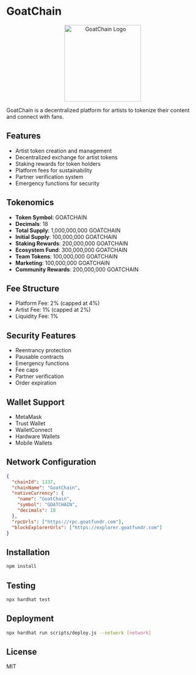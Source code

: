# GoatChain

<div align="center">
  <img src="assets/Transparent GoatChain Logo.png" alt="GoatChain Logo" width="200"/>
</div>

GoatChain is a decentralized platform for artists to tokenize their content and connect with fans.

## Features

- Artist token creation and management
- Decentralized exchange for artist tokens
- Staking rewards for token holders
- Platform fees for sustainability
- Partner verification system
- Emergency functions for security

## Tokenomics

- **Token Symbol**: GOATCHAIN
- **Decimals**: 18
- **Total Supply**: 1,000,000,000 GOATCHAIN
- **Initial Supply**: 100,000,000 GOATCHAIN
- **Staking Rewards**: 200,000,000 GOATCHAIN
- **Ecosystem Fund**: 300,000,000 GOATCHAIN
- **Team Tokens**: 100,000,000 GOATCHAIN
- **Marketing**: 100,000,000 GOATCHAIN
- **Community Rewards**: 200,000,000 GOATCHAIN

## Fee Structure

- Platform Fee: 2% (capped at 4%)
- Artist Fee: 1% (capped at 2%)
- Liquidity Fee: 1%

## Security Features

- Reentrancy protection
- Pausable contracts
- Emergency functions
- Fee caps
- Partner verification
- Order expiration

## Wallet Support

- MetaMask
- Trust Wallet
- WalletConnect
- Hardware Wallets
- Mobile Wallets

## Network Configuration

```json
{
  "chainId": 1337,
  "chainName": "GoatChain",
  "nativeCurrency": {
    "name": "GoatChain",
    "symbol": "GOATCHAIN",
    "decimals": 18
  },
  "rpcUrls": ["https://rpc.goatfundr.com"],
  "blockExplorerUrls": ["https://explorer.goatfundr.com"]
}
```

## Installation

```bash
npm install
```

## Testing

```bash
npx hardhat test
```

## Deployment

```bash
npx hardhat run scripts/deploy.js --network [network]
```

## License

MIT 
